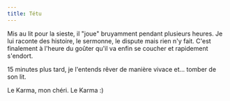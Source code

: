 ```yaml
---
title: Tétu
---
```


Mis au lit pour la sieste, il "joue" bruyamment pendant plusieurs heures. Je lui raconte des histoire, le sermonne, le dispute mais rien n'y fait. C'est finalement à l'heure du goûter qu'il va enfin se coucher et rapidement s'endort.

15 minutes plus tard, je l'entends rêver de manière vivace et... tomber de son lit.

Le Karma, mon chéri. Le Karma :)
